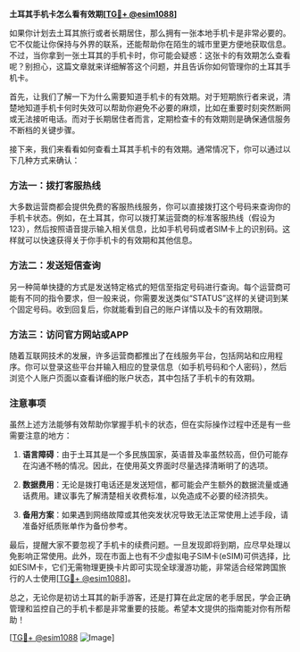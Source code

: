 **土耳其手机卡怎么看有效期[[TG💪+ @esim1088](https://t.me/s/esim1088)]**

如果你计划去土耳其旅行或者长期居住，那么拥有一张本地手机卡是非常必要的。它不仅能让你保持与外界的联系，还能帮助你在陌生的城市里更方便地获取信息。不过，当你拿到一张土耳其的手机卡时，你可能会疑惑：这张卡的有效期怎么查看呢？别担心，这篇文章就来详细解答这个问题，并且告诉你如何管理你的土耳其手机卡。

首先，让我们了解一下为什么需要知道手机卡的有效期。对于短期旅行者来说，清楚地知道手机卡何时失效可以帮助你避免不必要的麻烦，比如在重要时刻突然断网或无法接听电话。而对于长期居住者而言，定期检查卡的有效期则是确保通信服务不断档的关键步骤。

接下来，我们来看看如何查看土耳其手机卡的有效期。通常情况下，你可以通过以下几种方式来确认：

### 方法一：拨打客服热线

大多数运营商都会提供免费的客服热线服务，你可以直接拨打这个号码来查询你的手机卡状态。例如，在土耳其，你可以拨打某运营商的标准客服热线（假设为123），然后按照语音提示输入相关信息，比如手机号码或者SIM卡上的识别码。这样就可以快速获得关于你手机卡的有效期和其他信息。

### 方法二：发送短信查询

另一种简单快捷的方式是发送特定格式的短信至指定号码进行查询。每个运营商可能有不同的指令要求，但一般来说，你需要发送类似“STATUS”这样的关键词到某个固定号码。收到回复后，你就能看到自己的账户详情以及卡的有效期限。

### 方法三：访问官方网站或APP

随着互联网技术的发展，许多运营商都推出了在线服务平台，包括网站和应用程序。你可以登录这些平台并输入相应的登录信息（如手机号码和个人密码），然后浏览个人账户页面以查看详细的账户状态，其中包括了手机卡的有效期。

### 注意事项

虽然上述方法能够有效帮助你掌握手机卡的状态，但在实际操作过程中还是有一些需要注意的地方：

1. **语言障碍**：由于土耳其是一个多民族国家，英语普及率虽然较高，但仍可能存在沟通不畅的情况。因此，在使用英文界面时尽量选择清晰明了的选项。
   
2. **数据费用**：无论是拨打电话还是发送短信，都可能会产生额外的数据流量或通话费用。建议事先了解清楚相关收费标准，以免造成不必要的经济损失。

3. **备用方案**：如果遇到网络故障或其他突发状况导致无法正常使用上述手段，请准备好纸质账单作为备份参考。

最后，提醒大家不要忽视了手机卡的续费问题。一旦发现即将到期，应尽早处理以免影响正常使用。此外，现在市面上也有不少虚拟电子SIM卡(eSIM)可供选择，比如ESIM卡，它们无需物理更换卡片即可实现全球漫游功能，非常适合经常跨国旅行的人士使用[[TG💪+ @esim1088](https://t.me/s/esim1088)]。

总之，无论你是初访土耳其的新手游客，还是打算在此定居的老手居民，学会正确管理和监控自己的手机卡都是非常重要的技能。希望本文提供的指南能对你有所帮助！

[[TG💪+ @esim1088](https://t.me/s/esim1088) ![Image](https://i.postimg.cc/4NQfJmqS/Snipaste-2025-05-13-00-14-12.png)]